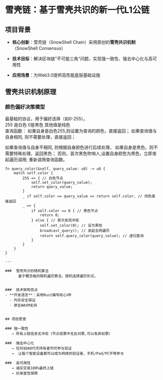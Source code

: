 # 雪壳链：基于雪壳共识的新一代L1公链


## 项目背景

- **核心创新**：雪壳链（SnowShell Chain）采用原创的**雪壳共识机制**（SnowShell Consensus）

- **技术目标**：解决区块链"不可能三角"问题，实现强一致性、强去中心化与高可用性

- **应用场景**：为Web3.0提供高性能底层基础设施




## 雪壳共识机制原理

### 颜色偏好决策模型

最基础的协议，用于偏好选择（如0-255）。  
255 是白色  0是黑色  其他值是纯色  
查询函数：
如果自身是白色255,则设置为查询的颜色，直接返回；
如果查询值与自身相同, 则不需要处理，直接返回；

如果查询值与自身不相同, 则根据自身颜色进行后续处理，
如果自身是黑色，则不需要特殊处理，返回黑色；
否则，首次黑色吹哨人,设置自身颜色为黑色，立即发起遍历调用;
重新调用查询函数。


``` 
fn query_color(&self, query_value: u8) -> u8 {
    match self.color {
        255 => { // 白色节点
            self.set_color(query_value);
            return query_value;
        }
        _ if self.color == query_value => return self.color, // 同色直接返回
        _ => {
            if self.color == 0 { // 黑色节点
                return 0;
            } else { // 首次发现冲突
                self.set_color(0); // 设为黑色
                broadcast_query(); // 发起全网遍历
                return self.query_color(query_value); // 递归查询
            }
        }
    }
} 

---

###  雪壳共识的随机算法
      基于概念格的随机遍历算法，随机选择遍历形式。


###  技术架构亮点
- **开发语言**：采用Rust编写核心VM
  - 内存安全保证
  - 原生WASM支持
  

## 项目愿景

### 强一致性  
   → 所有上链信息无冲突（节点投票中无反对票,可以有弃权票）
   
###  强去中心化   
   → 任何$DAO代币持有者均可参与验证  
   →  让每个智能设备都可以成为网络的验证者，手机/Pad/PC平等参与

###  高可用性   
   → 诚实交易100%最终上链  
   → 抗审查性保障


 
